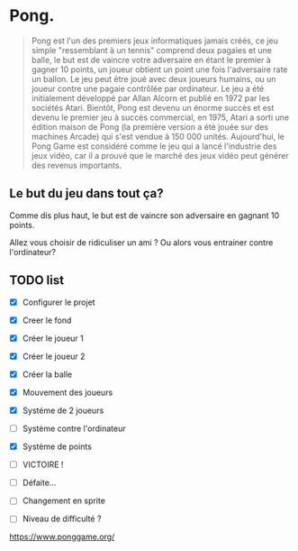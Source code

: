 # Pong.


> Pong est l'un des premiers jeux informatiques jamais créés, ce jeu simple "ressemblant à un tennis" comprend deux pagaies et une balle, le but est de vaincre votre adversaire en étant le premier à gagner 10 points, un joueur obtient un point une fois l'adversaire rate un ballon. Le jeu peut être joué avec deux joueurs humains, ou un joueur contre une pagaie contrôlée par ordinateur. Le jeu a été initialement développé par Allan Alcorn et publié en 1972 par les sociétés Atari. Bientôt, Pong est devenu un énorme succès et est devenu le premier jeu à succès commercial, en 1975, Atari a sorti une édition maison de Pong (la première version a été jouée sur des machines Arcade) qui s'est vendue à 150 000 unités. Aujourd'hui, le Pong Game est considéré comme le jeu qui a lancé l'industrie des jeux vidéo, car il a prouvé que le marché des jeux vidéo peut générer des revenus importants.
> 

## Le but du jeu dans tout ça?

Comme dis plus haut, le but est de vaincre son adversaire en gagnant 10 points.

Allez vous choisir de ridiculiser un ami ? Ou alors vous entrainer contre l'ordinateur?

## TODO list

- [x] Configurer le projet
- [x] Creer le fond 
- [x] Créer le joueur 1
- [x] Créer le joueur 2
- [x] Créer la balle
- [x] Mouvement des joueurs
- [x] Systéme de 2 joueurs
- [ ] Système contre l'ordinateur
- [x] Système de points
- [ ] VICTOIRE ! 
- [ ] Défaite...
- [ ] Changement en sprite
- [ ] Niveau de difficulté ?



https://www.ponggame.org/
